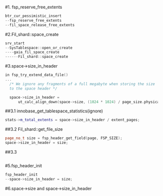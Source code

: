 #1. fsp_reserve_free_extents

```cpp
btr_cur_pessimistic_insert
--fsp_reserve_free_extents
--fil_space_release_free_extents
```


#2.Fil_shard::space_create

```cpp
srv_start
--SysTablespace::open_or_create
----gaia_fil_space_create
------Fil_shard::space_create
```


#3.space->size_in_header
```cpp
in fsp_try_extend_data_file()
...
  /* We ignore any fragments of a full megabyte when storing the size
  to the space header */

  space->size_in_header =
      ut_calc_align_down(space->size, (1024 * 1024) / page_size.physical());

```

##3.1 innobase_get_tablespace_statistics(ignore)

```cpp
stats->m_total_extents = space->size_in_header / extent_pages;
```

##3.2 Fil_shard::get_file_size

```cpp
page_no_t size = fsp_header_get_field(page, FSP_SIZE);
space->size_in_header = size;
```

##3.3

```cpp

```












#5.fsp_header_init

```cpp
fsp_header_init
--space->size_in_header = size;
```

#6.space->size and space->size_in_header

